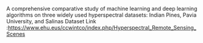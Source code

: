 A comprehensive comparative study of 
machine learning and deep learning algorithms on three widely used 
hyperspectral datasets: Indian Pines, Pavia University, and Salinas
Dataset Link :https://www.ehu.eus/ccwintco/index.php/Hyperspectral_Remote_Sensing_Scenes
